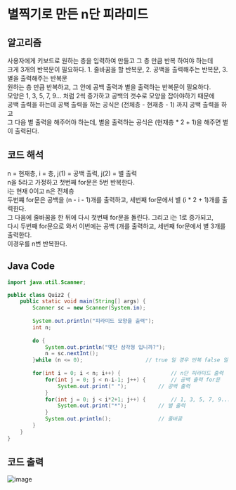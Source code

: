 # 별찍기로 만든 n단 피라미드

## 알고리즘
사용자에게 키보드로 원하는 층을 입력하여 만들고 그 층 만큼 반복 하여야 하는데     
크게 3개의 반복문이 필요하다. 1. 줄바꿈을 할 반복문, 2. 공백을 출력해주는 반복문, 3. 별을 출력해주는 반복문     
원하는 층 만큼 반복하고, 그 안에 공백 출력과 별을 출력하는 반복문이 필요하다.          
모양은 1, 3, 5, 7, 9... 처럼 2씩 증가하고 공백의 갯수로 모양을 잡아야하기 때문에     
공백 출력을 하는데 공백 출력을 하는 공식은 (전체층 - 현재층 - 1) 까지  공백 출력을 하고        
그 다음 별 출력을 해주어야 하는데, 별을 출력하는 공식은 (현재층 * 2 + 1)을 해주면 별이 출력된다.       



## 코드 해석 
n = 현재층, i = 층, j(1) = 공백 출력, j(2) = 별 출력    
n을 5라고 가정하고 첫번째 for문은 5번 반복한다.       
i는 현재 0이고 n은 전체층     
두번쨰 for문은 공백을 (n - i - 1)개를 출력하고, 세번째 for문에서 별 (i * 2 + 1)개를 출력한다.     
그 다음에 줄바꿈을 한 뒤에 다시 첫번째 for문을 돌린다. 그리고 i는 1로 증가되고,   
다시 두번째 for문으로 와서 이번에는 공백 (개를 출력하고,  세번째 for문에서 별 3개를 출력한다.    
이경우를 n번 반복한다.

## Java Code
```java
import java.util.Scanner;

public class Quiz2 {
	public static void main(String[] args) {
		Scanner sc = new Scanner(System.in);
		
		System.out.println("피라미드 모양을 출력");
		int n;
		
		do {
			System.out.println("몇단 삼각형 입니까?");
			n = sc.nextInt();
		}while (n <= 0); 					// true 일 경우 반복 false 일 경우 do-while문을 빠져나감  
		
		for(int i = 0; i < n; i++) {				// n단 피라미드 출력
			for(int j = 0; j < n-i-1; j++) {		// 공백 출력 for문 
				System.out.print(" ");			// 공백 출력
			}		
			for(int j = 0; j < i*2+1; j++) {		// 1, 3, 5, 7, 9... 2씩 늘어나는 for문
				System.out.print("*");			// 별 출력
			}
			System.out.println();				// 줄바꿈 
		}
	}
}
```
## 코드 출력
![image](https://user-images.githubusercontent.com/107795830/224196508-b4b51e3c-2985-4716-a12f-7b0badd3a1d3.png)
